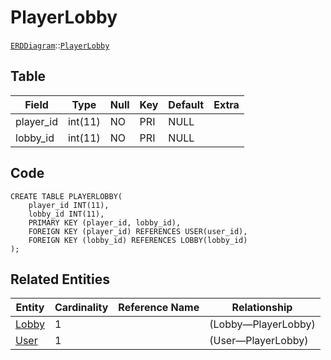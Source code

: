 # PlayerLobby
[```ERDDiagram```](/ERD/ERDDiagram.md)::[```PlayerLobby```](/ERD/PlayerLobby.md)

## Table

| Field | Type | Null | Key | Default | Extra |
|-----|-----|-----|-----|-----|-----|
| player_id | int(11) | NO | PRI | NULL |  |
| lobby_id | int(11) | NO | PRI | NULL |  |

## Code
```MySQL
CREATE TABLE PLAYERLOBBY(
	player_id INT(11),
	lobby_id INT(11),
	PRIMARY KEY (player_id, lobby_id),
	FOREIGN KEY (player_id) REFERENCES USER(user_id),
	FOREIGN KEY (lobby_id) REFERENCES LOBBY(lobby_id)
);
```

## Related Entities

| Entity | Cardinality | Reference Name | Relationship |
|-----|-----|-----|-----|
| [Lobby](/ERD/Lobby.md) | 1 |  | (Lobby—PlayerLobby) |
| [User](/ERD/User.md) | 1 |  | (User—PlayerLobby) |

